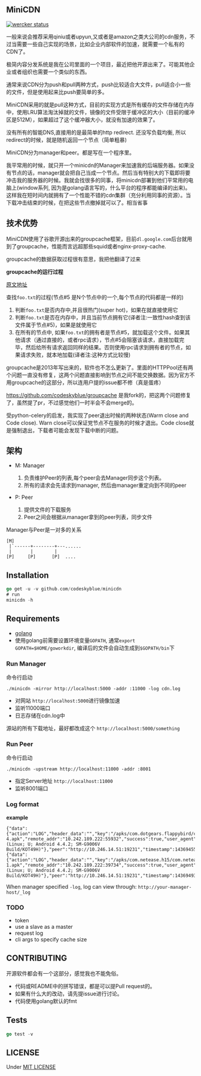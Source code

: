 ## MiniCDN
[![wercker status](https://app.wercker.com/status/38fd3ae3b11c17b6163966f06eb7a8be/m "wercker status")](https://app.wercker.com/project/bykey/38fd3ae3b11c17b6163966f06eb7a8be)

一般来说会推荐采用qiniu或者upyun,又或者是amazon之类大公司的cdn服务，不过当需要一些自己实现的场景，比如企业内部软件的加速，就需要一个私有的CDN了。

极简内容分发系统是我在公司里面的一个项目，最近把他开源出来了。可能其他企业或者组织也需要一个类似的东西。

通常来说CDN分为push和pull两种方式，push比较适合大文件，pull适合小一些的文件，但是使用起来比push要简单的多。

MiniCDN采用的就是pull这种方式，目前的实现方式是所有缓存的文件存储在内存中，使用LRU算法淘汰掉就的文件，镜像的文件受限于缓冲区的大小（目前的缓冲区是512M），如果超过了这个缓冲器大小，就没有加速的效果了。

没有所有的智能DNS,直接用的是最简单的http redirect. 还没写负载均衡, 所以redirect的时候，就是随机返回一个节点（简单粗暴)

MiniCDN分为manager和peer。都是写在一个程序里。

我平常用的时候，就只开一个minicdn的Manager来加速我的后端服务器。如果没有节点的话，manager就会把自己当成一个节点。然后当有特别大的下载即将要冲击我的服务器的时候。我就会找很多的同事，将minicdn部署到他们平常用的电脑上(window系列, 因为是golang语言写的，什么平台的程序都能编译的出来)。这样我在短时间内就拥有了一个性能不错的cdn集群（充分利用同事的资源）。当下载冲击结束的时候，在把这些节点撤掉就可以了。相当省事

## 技术优势
MiniCDN使用了谷歌开源出来的groupcache框架，目前`dl.google.com`后台就用到了groupcache，性能而言远超那些squid或者nginx-proxy-cache.

groupcache的数据获取过程很有意思，我把他翻译了过来

**groupcache的运行过程**

[原文地址](https://github.com/golang/groupcache#loading-process)

查找`foo.txt`的过程(节点#5 是N个节点中的一个,每个节点的代码都是一样的)

1. 判断`foo.txt`是否内存中,并且很热门(super hot)，如果在就直接使用它
2. 判断`foo.txt`是否在内存中，并且当前节点拥有它(译者注:一致性hash查到该文件属于节点#5)，如果是就使用它
3. 在所有的节点中, 如果`foo.txt`的拥有者是节点#5，就加载这个文件。如果其他请求（通过直接的，或者rpc请求），节点#5会阻塞该请求，直接加载完毕，然后给所有请求返回同样的结果。否则使用rpc请求到拥有者的节点，如果请求失败，就本地加载(译者注:这种方式比较慢)

groupcache是2013年写出来的，软件也不怎么更新了。里面的HTTPPool还有两个问题一直没有修复，这两个问题直接影响到节点之间不能交换数据。因为官方不用groupcache的这部分，所以连用户提的issue都不修（真是蛋疼）

<https://github.com/codeskyblue/groupcache> 是我fork的，把这两个问题修复了，虽然提了pr，不过感觉他们一时半会不会merge的。

受python-celery的启发，我实现了peer退出时候的两种状态(Warm close and Code close). Warn close可以保证党节点不在服务的时候才退出。Code close就是强制退出，下载者可能会发现下载中断的问题。

## 架构

* M: Manager
	
	1. 负责维护Peer的列表,每个peer会去Manager同步这个列表。
	2. 所有的请求会先请求到manager, 然后由manager重定向到不同的peer

* P: Peer

	1. 提供文件的下载服务
	2. Peer之间会根据从manager拿到的peer列表，同步文件

Manager与Peer是一对多的关系

```
[M]
 |`------+--------+---......
 |       |        |
[P]     [P]      [P]  ....
```

## Installation
```go
go get -u -v github.com/codeskyblue/minicdn
# run
minicdn -h
```

## Requirements
* [golang](https://golang.org/dl/)
* 使用golang前需要设置环境变量`GOPATH`, 通常`export GOPATH=$HOME/goworkdir`, 编译后的文件会自动生成到`$GOPATH/bin`下


### Run Manager
命令行启动

```shell
./minicdn -mirror http://localhost:5000 -addr :11000 -log cdn.log
```

* 对网站 `http://localhost:5000`进行镜像加速
* 监听11000端口
* 日志存储在cdn.log中

源站的所有下载地址，最好都改成这个 `http://localhost:5000/something`

### Run Peer
命令行启动

```shell
./minicdn -upstream http://localhost:11000 -addr :8001
```

* 指定Server地址 `http://localhost:11000`
* 监听8001端口

### Log format
**example**

```
{"data":{"action":"LOG","header_data":"","key":"/apks/com.dotgears.flappybird/com.dotgears.flappybird-4.apk","remote_addr":"10.242.189.222:55932","success":true,"user_agent":"AndroidDownloadManager/4.4.2 (Linux; U; Android 4.4.2; SM-G9006V Build/KOT49H)"},"peer":"http://10.246.14.51:19231","timestamp":1436945573}
{"data":{"action":"LOG","header_data":"","key":"/apks/com.netease.h15/com.netease.h15-1.apk","remote_addr":"10.242.189.222:39734","success":true,"user_agent":"AndroidDownloadManager/4.4.2 (Linux; U; Android 4.4.2; SM-G9006V Build/KOT49H)"},"peer":"http://10.246.14.51:19231","timestamp":1436949324}
```

When manager specified `-log`,
log can view through: `http://your-manager-host/_log`


### TODO
* token
* use a slave as a master
* request log
* cli args to specify cache size

## CONTRIBUTING
开源软件都会有一个这部分，感觉我也不能免俗。

* 代码或README中的拼写错误，都是可以提Pull request的。
* 如果有什么大的改动，请先提issue进行讨论。
* 代码使用golang默认的fmt

## Tests
```go
go test -v
```

## LICENSE
Under [MIT LICENSE](LICENSE)
